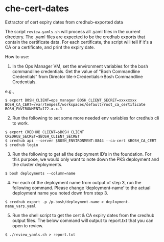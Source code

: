 # che-cert-dates
Extractor of cert expiry dates from credhub-exported data


The script `review-yamls.sh` will process all .yaml files in the current directory.  The .yaml files are expected to be the credhub exports that contain the certificate data.  For each certificate, the script will tell if it's a CA or a certificate, and print the expiry date.


How to use:

1) In the Ops Manager VM, set the environment variables for the bosh commandline credentials.  Get the value of “Bosh Commandline Credentials” from Director tile->Credentials->Bosh Commandline Credentials.

e.g.,
```
$ export BOSH_CLIENT=ops_manager BOSH_CLIENT_SECRET=xxxxxxxx BOSH_CA_CERT=/var/tempest/workspaces/default/root_ca_certificate BOSH_ENVIRONMENT=172.x.x.1
```

2) Run the following to set some more needed env variables for credhub cli to work.

```
$ export CREDHUB_CLIENT=$BOSH_CLIENT CREDHUB_SECRET=$BOSH_CLIENT_SECRET
$ credhub api --server $BOSH_ENVIRONMENT:8844 --ca-cert $BOSH_CA_CERT
$ credhub login
```

3) Run the following to get all the deployment ID’s in the foundation.  For this purpose, we would only want to note down the PKS deployment and the cluster deployments.

```
$ bosh deployments --column=name
```

4) For each of the deployment name from output of step 3, run the following command.  Please change ‘deployment-name’ to the actual deployment name you noted down from step 3.

```
$ credhub export -p /p-bosh/deployment-name > deployment-name_vars.yaml
```

5) Run the shell script to get the cert & CA expiry dates from the credhub output files.  The below command will output to report.txt that you can open to review.

```
$ ./review_yamls.sh > report.txt
```
